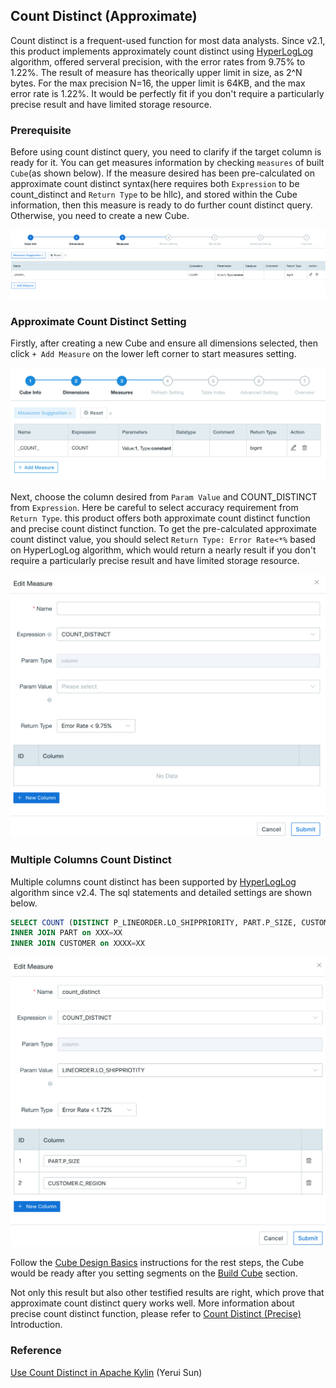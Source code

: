 ## Count Distinct (Approximate)

Count distinct is a frequent-used function for most data analysts. Since v2.1, this product implements approximately count distinct using [HyperLogLog](https://hal.inria.fr/hal-00406166/document) algorithm, offered serveral precision, with the error rates from 9.75% to 1.22%. The result of measure has theorically upper limit in size, as 2^N bytes. For the max precision N=16, the upper limit is 64KB, and the max error rate is 1.22%. It would be perfectly fit if you don't require a particularly precise result and have limited storage resource. 



### Prerequisite

Before using count distinct query, you need to clarify if the target column is ready for it. You can get measures information by checking `measures` of built `Cube`(as shown below). If the measure desired has been pre-calculated on approximate count distinct syntax(here requires both `Expression` to be count_distinct and `Return Type` to be hllc), and stored within the Cube information, then this measure is ready to do further count distinct query. Otherwise, you need to create a new Cube.

![](../images/count_distinct/cd_measures.png)



### Approximate Count Distinct Setting

Firstly, after creating a new Cube and ensure all dimensions selected, then click `+ Add Measure` on the lower left corner to start measures setting.  

![Add measures](../images/count_distinct/cd_measures_add.png)

Next, choose the column desired from `Param Value` and COUNT_DISTINCT from `Expression`. Here be careful to select accuracy requirement from `Return Type`.  this product offers both approximate count distinct function and precise count distinct function. To get the pre-calculated approximate count distinct value, you should select  `Return Type: Error Rate<*%` based on HyperLogLog algorithm, which would return a nearly result if you don't require a particularly precise result and have limited storage resource. 

![Add approximate COUNT_DISTINCT measure](../images/count_distinct/cd_measures_edit.png)



### Multiple Columns Count Distinct

Multiple columns count distinct has been supported by [HyperLogLog](https://hal.inria.fr/hal-00406166/document) algorithm since v2.4. The sql statements and detailed settings are shown below.

```sql
SELECT COUNT (DISTINCT P_LINEORDER.LO_SHIPPRIORITY, PART.P_SIZE, CUSTOMER.C_REGION) FROM P_LINEORDER 
INNER JOIN PART on XXX=XX
INNER JOIN CUSTOMER on XXXX=XX
```

![Set Multiple Columns Count Distinct](../images/count_distinct/cd_measures_add.3.png)

Follow the [Cube Design Basics](../create_cube.en.md) instructions for the rest steps, the Cube would be ready after you setting segments on the [Build Cube](../../build_cube.en.md) section.

Not only this result but also other testified results are right, which prove that approximate count distinct query works well. More information about precise count distinct function, please refer to [Count Distinct (Precise)](count_distinct_bitmap.en.md) Introduction.



### Reference

[Use Count Distinct in Apache Kylin](http://kylin.apache.org/blog/2016/08/01/count-distinct-in-kylin/) (Yerui Sun)

